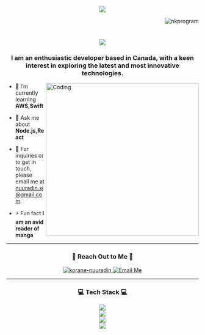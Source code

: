 <div align="center"> <img src="https://media.licdn.com/dms/image/D5616AQHY0vIkWQPyCw/profile-displaybackgroundimage-shrink_350_1400/0/1675709068267?e=1715817600&v=beta&t=PkFHZY_eUXjyd_joLc2OgQBlED02Wx2elR8xZgi8Imk"> </div>
<p align="right"> <img src="https://komarev.com/ghpvc/?username=nkprogram&label=Profile%20views&color=0e75b6&style=flat" alt="nkprogram" /> </p>

<h1 align="center">
    <img src="https://readme-typing-svg.herokuapp.com/?font=Courgette&size=40&center=true&vCenter=true&width=500&height=70&duration=4000&lines=Hello+and+Welcome+✌️;+I'm+Nuuradin+Korane!;&color=FFF81E" />
</h1>

<h3 align="center">I am an enthusiastic developer based in Canada, with a keen interest in exploring the latest and most innovative technologies.</h3>

<img align="right" alt="Coding" width="400" src="https://media.giphy.com/media/JqmupuTVZYaQX5s094/giphy.gif">

- 🌱 I’m currently learning **AWS,Swift**
  
- 💬 Ask me about **Node.js,React**
  
- 📩 For inquiries or to get in touch, please email me at nuuradin.sj@gmail.com.

- ⚡ Fun fact **I am an avid reader of manga**


 <hr/>
 
<h3 align="Center">🤗 Reach Out to Me 🤗</h3>
<div align="center">
    <a href="https://linkedin.com/in/korane-nuuradin">
        <img src="https://img.shields.io/badge/LinkedIn-0077B5?style=for-the-badge&logo=linkedin&logoColor=white" alt="korane-nuuradin" />
    </a>
   <a href="mailto:nuuradin.sj@gmail.com">
    <img src="https://img.shields.io/badge/Gmail-333333?style=for-the-badge&logo=gmail&logoColor=red" alt="Email Me" />
  </a>
</div>


 <hr/>
 
<h3 align="center">💻 Tech Stack 💻</h3>
<div align="center">
    <div><img src="https://skillicons.dev/icons?i=c,cpp,cs,java,javascript,css,html,python,typescript,react" /></div>
    <div><img src="https://skillicons.dev/icons?i=django,flask,tailwind,mongodb,mysql,postgres,sqlite,firebase" /></div>
    <div><img src="https://skillicons.dev/icons?i=git,unity,androidstudio,nodejs,visualstudio,gradle," /></div>
    <div><img src="https://skillicons.dev/icons?i=matlab,pytorch,heroku,linux" /></div>
</div>

